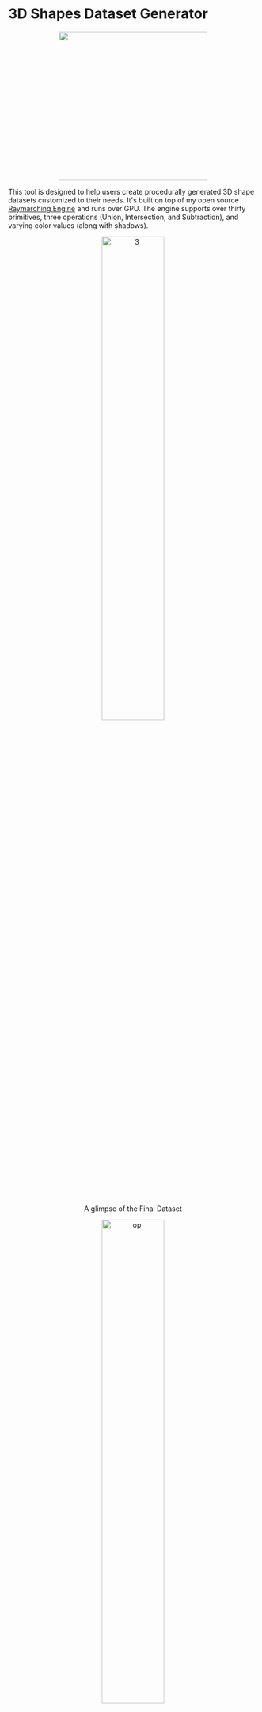 # 3D Shapes Dataset Generator

<div align = center>
<a href = "https://github.com/aniketrajnish/3D-Shapes-Dataset-Generator/releases/tag/1.0"><img width="300px" height="300px" src= "https://github.com/aniketrajnish/3D-Shapes-Dataset-Generator/assets/58925008/749e9463-8cd8-4f10-bcb0-ee8502ce946b"></a>
</div>

This tool is designed to help users create procedurally generated 3D shape datasets customized to their needs. It's built on top of my open source [Raymarching Engine](https://github.com/aniketrajnish/CS499-SDFNet/tree/main/Renderer) and runs over GPU. The engine supports over thirty primitives, three operations (Union, Intersection, and Subtraction), and varying color values (along with shadows).

<p align="center">
  <img src="https://github.com/aniketrajnish/3D-Shapes-Dataset-Generator/assets/58925008/7040fba3-bc98-4d94-ad1c-c1d2450445c9" width="50%" alt="3"><br>
  A glimpse of the Final Dataset
</p>
<p align="center">
  <img src="https://github.com/aniketrajnish/3D-Shapes-Dataset-Generator/assets/58925008/cb84368f-5632-4349-bc10-cec1f3213fd8" width="50%" alt="op"><br>
  Sample image with operations: Cone (Union) + Sphere (Union) + Box Frame (Subtraction)
</p>

## Getting Started

* Download the build file/windows installer from the [Releases](https://github.com/aniketrajnish/3D-Shapes-Dataset-Generator/releases/tag/1.0).
* If you need over the top features -
    *  Clone the repository
       ```
       git clone https://github.com/aniketrajnish/3D-Shapes-Dataset-Generator.git
       ```
    *  Open and edit the source code (in the `/src` folder) in `Unity 2020.3.30f1` or later. 

https://github.com/aniketrajnish/3D-Shapes-Dataset-Generator/assets/58925008/b6953128-a2d6-4023-b9ff-02ea1e3d8935

## Usage

* `Varying Camera Angle` (currently not functional): Set to `True` if you want to assign a different camera angle to each image in the dataset. Otherwise, the camera will look at the object keeping it in the center using `transform.LookAt()`.
* `Varying Orientation`: Set to `True` if you want to assign a unique random orientation (angle) to the individual shapes in the dataset. Otherwise, the shapes will be aligned with the axis using `Quaternion.identity`.
* `Varying Position`: Set to `True` if you want to assign a unique random position to the individual shapes in a cube of dimension 2 units centered at the origin. Otherwise, the shapes will be centered at the origin.
* `Randomize Shape Count`: Set to `True` if you want to randomize the number of shapes in each image between 0 and the `Max Shape Count`. Otherwise, every image will be generated with `Max Shape Count` number of shapes.
* `Max Shape Count`: Set the maximum number of shapes that each image in the dataset should have.
* `Dataset Size`: Set the number of images to be generated in the dataset.
* `Dataset Path`: Set the path where the dataset folder is to be created.
* `Resolution`: Set the width and height of the images (in pixels) to generate them accordingly.
* `Shapes and Operations`: These are enums that determine which shape index and operation index are to be taken into * consideration while generating each shape.
* `Seed`: Input a seed value to generate a dataset that has already been created before by assigning the seed value to the Random State.

Note that the `Varying Camera Angle` parameter is still under development and is not functional.

## Datasets
* The images are saved in the `../images` folder.
* The seed value of each random state is also exported in a txt file and can be used to
re-generate a dataset.
* These parameters are exported in the CSV sheet with all the image information as shown in table below.

| Column Name  | Info |
| ------------- | ------------- |
| filename  | Name of the image file  |
| shape  | Shape Index  |
| operation  | Operation Index |
| a,b,c,d,e,f,g,h,i,j,k,l  | Dimensional parameters |
| hue, sat, val  | HSV Values of the color |
| rot_x, rot_y, rot_z  | Euler Angles |
| pos_x, pos_y, pos_z | Position Vector |

* Each row depicts information about a shape in the image of a dataset.

## Contributing

If you find a bug or have a feature request, please open an issue or submit a pull request.

## License

This project is licensed under the MIT License.
